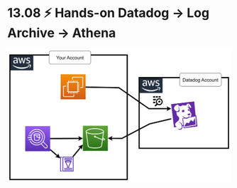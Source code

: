 # 13.08 ⚡ Hands-on Datadog -> Log Archive -> Athena

![](../imgs/a4cbc162ebbb4536bb6d7243d4bb7166.png)

